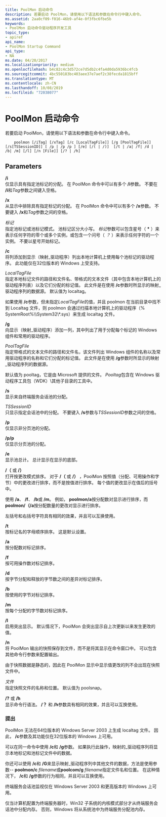 ```yaml
---
title: PoolMon 启动命令
description: 若要启动 PoolMon，请使用以下语法和参数在命令行中键入命令。
ms.assetid: 2aa0cf09-f016-46b9-af4e-0f3fbc6fbe5b
keywords:
- PoolMon 启动命令驱动程序开发工具
topic_type:
- apiref
api_name:
- PoolMon Startup Command
api_type:
- NA
ms.date: 04/20/2017
ms.localizationpriority: medium
ms.openlocfilehash: b4c82c4c3d572ce7d5db2c4fa4d0da5936bc4fcb
ms.sourcegitcommit: 4bc550183bc403aee37e7aef2c38fecda1815bff
ms.translationtype: MT
ms.contentlocale: zh-CN
ms.lasthandoff: 10/08/2019
ms.locfileid: "72038077"
---
```

# <a name="poolmon-startup-command"></a>PoolMon 启动命令


若要启动 PoolMon，请使用以下语法和参数在命令行中键入命令。

```
    poolmon [/iTag] [/xTag] [/c [LocalTagFile]] [/g [PoolTagFile]] [/s[TSSessionID]] [ /p | /p /p ] [/e] [/( | /)]  [/t | /a| /f| /d | /b| /m] [/l] [/n [File]] [/? | /h] 
```

## <a name="span-idddk_poolmon_startup_command_toolsspanspan-idddk_poolmon_startup_command_toolsspanparameters"></a><span id="ddk_poolmon_startup_command_tools"></span><span id="DDK_POOLMON_STARTUP_COMMAND_TOOLS"></span>Parameters


<span id="________i______"></span><span id="________I______"></span> **/i**   
仅显示具有指定池标记的分配。 在 PoolMon 命令中可以有多个 **/i**参数。 不要在 **/i**和*Tag*参数之间键入空格。

<span id="________x______"></span><span id="________X______"></span> **/x**   
从显示中排除具有指定标记的分配。 在 PoolMon 命令中可以有多个 **/x**参数。 不要键入 **/x**和*Tag*参数之间的空格。

<span id="_______Tag______"></span><span id="_______tag______"></span><span id="_______TAG______"></span>*标记*   
指定池标记或池标记模式。 池标记区分大小写。 *标记*参数可以包含星号（ **\*** ）来表示任何字符的零个或多个实例，或包含一个问号（ *<em>？</em>* ）来表示任何字符的一个实例。 不要以星号开始标记。

<span id="________c______"></span><span id="________C______"></span> **/c**   
将列添加到显示（映射\_驱动程序）列出本地计算机上使用每个池标记的驱动程序。 此功能仅在32位版本的 Windows 上受支持。

<span id="_______LocalTagFile______"></span><span id="_______localtagfile______"></span><span id="_______LOCALTAGFILE______"></span>*LocalTagFile*   
指定本地标记文件的路径和文件名、带格式的文本文件（其中包含本地计算机上的驱动程序列表）以及它们分配的标记值。 此文件是在使用 **/c**参数时所显示的映射\_驱动程序列的数据源。 默认值为 localtag。

如果使用 **/c**参数，但未指定*LocalTagFile*的值，并且 poolmon 在当前目录中找不到 Localtag 文件，则 poolmon 会通过扫描本地计算机上的驱动程序（% SystemRoot%\\\\System32\\\*.sys）来生成 localtag 文件。

<span id="________g______"></span><span id="________G______"></span> **/g**   
向显示（映射\_驱动程序）添加一列，其中列出了用于分配每个标记的 Windows 组件和常用的驱动程序。

<span id="_______PoolTagFile______"></span><span id="_______pooltagfile______"></span><span id="_______POOLTAGFILE______"></span>*PoolTagFile*   
指定带格式的文本文件的路径和文件名，该文件列出 Windows 组件的名称以及常用驱动程序的名称和它们分配的标记值。 此文件是在使用 **/g**参数时所显示的映射\_驱动程序列的数据源。

默认值为 pooltag，它是由 Microsoft 提供的文件。 *Pooltag*包含在 Windows 驱动程序工具包（WDK）\\其他子目录的工具中。

<span id="________s______"></span><span id="________S______"></span> **/s**   
显示来自终端服务会话池的分配。

<span id="_______TSSessionID______"></span><span id="_______tssessionid______"></span><span id="_______TSSESSIONID______"></span>*TSSessionID*   
只显示指定会话池中的分配。 不要键入 **/s**参数与*TSSessionID*参数之间的空格。

<span id="________p______"></span><span id="________P______"></span> **/p**   
仅显示非分页池的分配。

<span id="________p__p_______"></span><span id="________P__P_______"></span> **/p/p**   
仅显示分页池的分配。

<span id="________e_______"></span><span id="________E_______"></span> **/e**   
显示池总计。 总计显示在显示的底部。

<span id="__________or___"></span><span id="__________OR___"></span> **/（** 或 **/）**  
打开按更改模式排序。 对于 **/（** 或 **/）** ，PoolMon 按照值（分配、可用操作和字节）中的更改进行排序，而不是按值进行排序。 每个值的更改显示在值后的括号中。

使用 **/a**、 **/f**、 **/b**或 **/m**。 例如， **poolmon/a**按分配数对显示进行排序，而**poolmon/（/a**按分配数量的更改对显示进行排序。

左括号和右括号字符具有相同的效果，并且可以互换使用。

<span id="________t______"></span><span id="________T______"></span> **/t**   
按标记名的字母顺序排序。 这是默认设置。

<span id="________a______"></span><span id="________A______"></span> **/a**   
按分配数对标记排序。

<span id="________f_______"></span><span id="________F_______"></span> **/f**   
按可用操作数对标记排序。

<span id="________d______"></span><span id="________D______"></span> **/d**   
按字节分配和释放的字节数之间的差异对标记排序。

<span id="________b_______"></span><span id="________B_______"></span> **/b**   
按使用的字节对标记排序。

<span id="________m_______"></span><span id="________M_______"></span> **/m**   
按每个分配的字节数对标记排序。

<span id="________l______"></span><span id="________L______"></span> **/l**   
启用突出显示。 默认情况下，PoolMon 会突出显示自上次更新以来发生更改的值。

<span id="________n______"></span><span id="________N______"></span> **/n**   
将 PoolMon 输出的快照保存到文件，而不是将其显示在命令窗口中。 可以包含其他命令行参数来配置输出。

由于快照数据是静态的，因此在 PoolMon 显示中显示值更改的列不会出现在快照文件中。

<span id="_______File______"></span><span id="_______file______"></span><span id="_______FILE______"></span>*文件*   
指定快照文件的名称和位置。 默认值为 poolsnap。

<span id="__________or__h"></span><span id="__________OR__H"></span> **/?** 或 **/h**  
显示命令行语法。 **/？** 和 **/h**参数具有相同的效果，并且可以互换使用。

### <a name="span-idcommentsspanspan-idcommentsspancomments"></a><span id="comments"></span><span id="COMMENTS"></span>提出

PoolMon 无法在64位版本的 Windows Server 2003 上生成 localtag 文件。 因此， **/c**参数及其功能仅在32位版本的 Windows 上可用。

可以在同一命令中使用 **/c**和 **/g**参数。 如果执行此操作，映射的\_驱动程序列将显示本地标记和池标记文件中的数据。

你还可以使用 **/c**和 **/G**来显示映射\_驱动程序列中其他文件的数据，方法是使用参数-- **poolmon/c** *filename*或**poolcom/g** *filename*指定文件名和位置。 在这种情况下， **/c**和 **/g**参数的行为相同，并且可以互换使用。

终端服务会话池监视仅在 Windows Server 2003 和更高版本的 Windows 上可用。

仅当计算机配置为终端服务器时，Win32 子系统的内核模式部分才从终端服务会话池中分配内存。 否则，Windows 将从系统池中为终端服务分配池内存。









